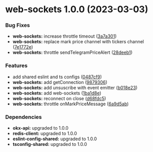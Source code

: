# web-sockets 1.0.0 (2023-03-03)


### Bug Fixes

* **web-sockets:** increase throttle timeout ([3a7a301](https://github.com/cryptobotnet/cryptobotnet/commit/3a7a301c581a58d3cbc27c6a1a468a623b8962ff))
* **web-sockets:** replace mark price channel with tickers channel ([7e1772e](https://github.com/cryptobotnet/cryptobotnet/commit/7e1772e2380974550059b4494f173928a78d0354))
* **web-sockets:** throttle sendTelegramPriceAlert ([28deeb1](https://github.com/cryptobotnet/cryptobotnet/commit/28deeb1b052ee2dc637c9eef7336af7bd99be28c))


### Features

* add shared eslint and ts configs ([0487cf9](https://github.com/cryptobotnet/cryptobotnet/commit/0487cf9c5a97f21c77b7f447b2de3084ce2eec5a))
* **web-sockets:** add getConnection ([9879306](https://github.com/cryptobotnet/cryptobotnet/commit/9879306e7dbbecd4fc64fe7f7884cf0af53f4e9e))
* **web-sockets:** add unsuscribe with event emitter ([b018e23](https://github.com/cryptobotnet/cryptobotnet/commit/b018e233fce7f6d3d5dd02b0383f7409ff77f719))
* **web-sockets:** add web-sockets ([1ba1d8e](https://github.com/cryptobotnet/cryptobotnet/commit/1ba1d8eb2e6f821fa04df10593bb1ad3ee9d8b5d))
* **web-sockets:** reconnect on close ([d68fdc5](https://github.com/cryptobotnet/cryptobotnet/commit/d68fdc5629dde003749a0b1aff8a5378593562c5))
* **web-sockets:** throttle onMarkPriceMessage ([6a9d5ab](https://github.com/cryptobotnet/cryptobotnet/commit/6a9d5abf4590686400552d462e715b7d84de5482))





### Dependencies

* **okx-api:** upgraded to 1.0.0
* **redis-client:** upgraded to 1.0.0
* **eslint-config-shared:** upgraded to 1.0.0
* **tsconfig-shared:** upgraded to 1.0.0
